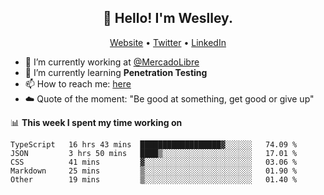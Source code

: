 <h2 align="center">👋 Hello! I'm Weslley.</h2>
<p align="center">
  <a href="http://weslleyneri.com.br">Website</a> •
  <a href="https://twitter.com/Weslley_Neri">Twitter</a> •
  <a href="https://www.linkedin.com/in/weslley-neri-3658908b">LinkedIn</a>
</p>


- 🔭 I’m currently working at [@MercadoLibre](https://github.com/mercadolibre)
- 🌱 I’m currently learning **Penetration Testing**
- 📫 How to reach me: [here](mailto:weslley39@gmail.com)
- ☁️ Quote of the moment: "Be good at something, get good or give up"

📊 **This week I spent my time working on**
<!--START_SECTION:waka-->

```text
TypeScript   16 hrs 43 mins  ██████████████████▓░░░░░░   74.09 %
JSON         3 hrs 50 mins   ████▒░░░░░░░░░░░░░░░░░░░░   17.01 %
CSS          41 mins         ▓░░░░░░░░░░░░░░░░░░░░░░░░   03.06 %
Markdown     25 mins         ▒░░░░░░░░░░░░░░░░░░░░░░░░   01.90 %
Other        19 mins         ▒░░░░░░░░░░░░░░░░░░░░░░░░   01.40 %
```

<!--END_SECTION:waka-->

<!-- Inspired by https://github.com/gruselhaus/gruselhaus -->